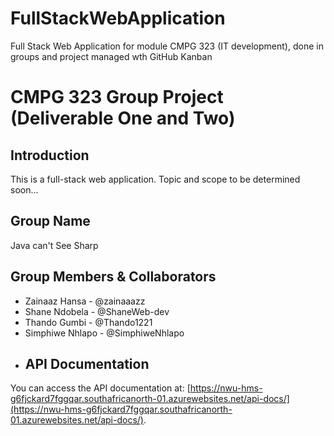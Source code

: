 # FullStackWebApplication
 Full Stack Web Application for module CMPG 323 (IT development), done in groups and project managed wth GitHub Kanban

# CMPG 323 Group Project (Deliverable One and Two)

## Introduction
This is a full-stack web application. Topic and scope to be determined soon...

## Group Name
Java can't See Sharp

## Group Members & Collaborators
* Zainaaz Hansa - @zainaaazz
* Shane Ndobela - @ShaneWeb-dev
* Thando Gumbi - @Thando1221
* Simphiwe Nhlapo - @SimphiweNhlapo
* ## API Documentation

You can access the API documentation at: [https://nwu-hms-g6fjckard7fggqar.southafricanorth-01.azurewebsites.net/api-docs/](https://nwu-hms-g6fjckard7fggqar.southafricanorth-01.azurewebsites.net/api-docs/).



